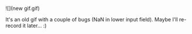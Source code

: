 ![](new gif.gif)

It's an old gif with a couple of bugs (NaN in lower input field). Maybe I'll re-record it later... :)

